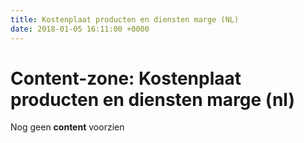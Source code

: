 ```yaml
---
title: Kostenplaat producten en diensten marge (NL)
date: 2018-01-05 16:11:00 +0000
---
```

# Content-zone: Kostenplaat producten en diensten marge (nl)

Nog geen **content** voorzien